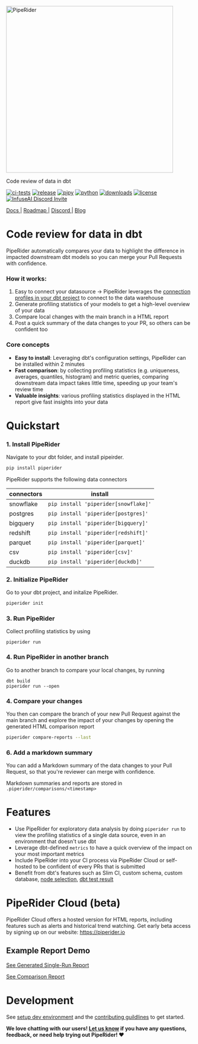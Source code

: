 <p>
  <a href="https://piperider.io" alt="piperider logo" title="Piperider Home">
    <img width="450px" src=".github/images/logo.svg" border="0" alt="PipeRider">
  </a>
</p>
<p>
  Code review of data in dbt
</p>

[![ci-tests](https://github.com/infuseai/piperider-cli/actions/workflows/tests.yaml/badge.svg)](https://github.com/infuseai/piperider-cli/actions/workflows/tests.yaml/badge.svg)
[![release](https://img.shields.io/github/release/infuseAI/piperider-cli/all.svg?style=flat-square)](https://github.com/infuseAI/piperider-cli/releases)
[![pipy](https://img.shields.io/pypi/v/piperider?style=flat-square)](https://pypi.org/project/piperider/)
[![python](https://img.shields.io/pypi/pyversions/piperider?style=flat-square)](https://pypi.org/project/piperider/)
[![downloads](https://img.shields.io/pypi/dw/piperider?style=flat-square)](https://pypi.org/project/piperider/#files)
[![license](https://img.shields.io/github/license/infuseai/piperider?style=flat-square)](https://github.com/InfuseAI/piperider/blob/main/LICENSE)
[![InfuseAI Discord Invite](https://img.shields.io/discord/664381609771925514?color=%237289DA&label=chat&logo=discord&logoColor=white&style=flat-square)](https://discord.com/invite/5zb2aK9KBV)

<p align="left">
  <a href="https://docs.piperider.io/" alt="documentation site" title="Piperider Documentation"> Docs </a> |
  <a href="https://github.com/orgs/InfuseAI/projects/1/views/1" alt="product roadmap" title="Planned Features/Changes"> Roadmap </a> |
  <a href="https://discord.com/invite/5zb2aK9KBV"> Discord </a> |
  <a href="https://blog.infuseai.io/data-reliability-automated-with-piperider-7a823521ef11"> Blog </a> 
</p>




# Code review for data in dbt

PipeRider automatically compares your data to highlight the difference in impacted downstream dbt models so you can merge your Pull Requests with confidence.


### How it works:
1. Easy to connect your datasource -> PipeRider leverages the [connection profiles in your dbt project](https://docs.getdbt.com/docs/get-started/connection-profiles) to connect to the data warehouse
2. Generate profiling statistics of your models to get a high-level overview of your data
3. Compare local changes with the main branch in a HTML report
4. Post a quick summary of the data changes to your PR, so others can be confident too



### Core concepts

* **Easy to install**: Leveraging dbt's configuration settings, PipeRider can be installed within 2 minutes
* **Fast comparison**: by collecting profiling statistics (e.g. uniqueness, averages, quantiles, histogram) and metric queries, comparing downstream data impact takes little time, speeding up your team's review time
* **Valuable insights**: various profiling statistics displayed in the HTML report give fast insights into your data



# Quickstart

### 1. Install PipeRider

Navigate to your dbt folder, and install pipeirder. 

```bash
pip install piperider
```

PipeRider supports the following data connectors

| connectors | install                              |
| ---------- | ------------------------------------ |
| snowflake  | `pip install 'piperider[snowflake]'` |
| postgres   | `pip install 'piperider[postgres]'`  |
| bigquery   | `pip install 'piperider[bigquery]'`  |
| redshift   | `pip install 'piperider[redshift]'`  |
| parquet    | `pip install 'piperider[parquet]'`   |
| csv        | `pip install 'piperider[csv]'`       |
| duckdb     | `pip install 'piperider[duckdb]'`    |


### 2. Initialize PipeRider
<!-- PipeRider will look for the `profile` in the folder's `dbt_project.yml` file, and connects with the data source linked to the profile in `~/.dbt/profiles.yml`
 -->
 Go to your dbt project, and initalize PipeRider.
 
```bash
piperider init
```

### 3. Run PipeRider
Collect profiling statistics by using 

```
piperider run
```

### 4. Run PipeRider in another branch
Go to another branch to compare your local changes, by running
```
dbt build
piperider run --open
```

### 4. Compare your changes 
You then can compare the branch of your new Pull Request against the main branch and explore the impact of your changes by opening the generated HTML comparison report

```bash
piperider compare-reports --last
```


### 6. Add a markdown summary
You can add a Markdown summary of the data changes to your Pull Request, so that you're reviewer can merge with confidence.

Markdown summaries and reports are stored in
`.piperider/comparisons/<timestamp>`





# Features
* Use PipeRider for exploratory data analysis by doing `piperider run` to view the profiling statistics of a single data source, even in an environment that doesn't use dbt
* Leverage dbt-defined `metrics` to have a quick overview of the impact on your most important metrics 
* Include PipeRider into your CI process via PipeRider Cloud or self-hosted to be confident of every PRs that is submitted
* Benefit from dbt's features such as Slim CI, custom schema, custom database, [node selection](https://docs.getdbt.com/reference/node-selection/syntax), [dbt test result](https://docs.getdbt.com/docs/build/tests) 



# PipeRider Cloud (beta)
PipeRider Cloud offers a hosted version for HTML reports, including features such as alerts and historical trend watching. Get early beta access by signing up on our website: https://piperider.io


## Example Report Demo

[See Generated Single-Run Report](https://piperider-github-readme.s3.ap-northeast-1.amazonaws.com/run-0.16.0/index.html)

[See Comparison Report](https://piperider-github-readme.s3.ap-northeast-1.amazonaws.com/comparison-0.16.0/index.html)

# Development

See [setup dev environment](DEVELOP.md) and the [contributing guildlines](CONTRIBUTING.md) to get started.

**We love chatting with our users! [Let us know](mailto:product@infuseai.io) if you have any questions, feedback, or need help trying out PipeRider! :heart:**
